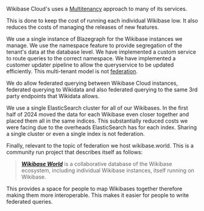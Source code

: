 Wikibase Cloud's uses a [Multitenancy](https://en.wikipedia.org/wiki/Multitenancy) approach to many of its services.

This is done to keep the cost of running each individual Wikibase low. It also reduces the costs of managing the releases of new features.

We use a single instance of Blazegraph for the Wikibase instances we manage. We use the namespace feature to provide segregation of the tenant's data at the database level. We have implemented a custom service to route queries to the correct namespace. We have implemented a customer updater pipeline to allow the queryservice to be updated efficiently. This multi-tenant model is not [federation](https://www.mediawiki.org/wiki/Wikibase/Federation).

We do allow federated querying between Wikibase Cloud instances, federated querying to Wikidata and also federated querying to the same 3rd party endpoints that Wikidata allows.

We use a single ElasticSearch cluster for all of our Wikibases. In the first half of 2024 moved the data for each Wikibase even closer together and placed them all in the same indices. This substantially reduced costs we were facing due to the overheads ElasticSearch has for each index. Sharing a single cluster or even a single index is not federation.

Finally, relevant to the topic of federation we host wikibase.world. This is a community run project that describes itself as follows:
> _**[Wikibase World](https://wikibase.world/wiki/Item:Q3 "Item:Q3")**_ is a collaborative database of the Wikibase ecosystem, including individual Wikibase instances, itself running on Wikibase.

This provides a space for people to map Wikibases together therefore making them more interoperable. This makes it easier for people to write federated queries.
